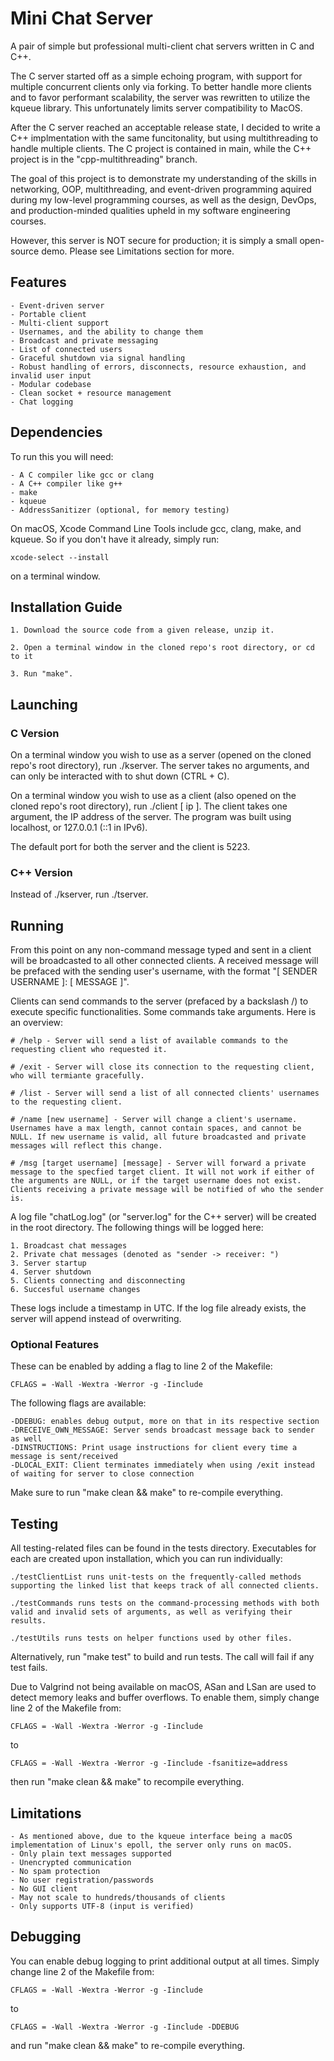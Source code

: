 # Mini Chat Server

A pair of simple but professional multi-client chat servers written in C and C++.

The C server started off as a simple echoing program, with support for multiple concurrent clients only via forking. To better handle more clients and to favor performant scalability, the server was rewritten to utilize the kqueue library. This unfortunately limits server compatibility to MacOS.

After the C server reached an acceptable release state, I decided to write a C++ implmentation with the same funcitonality, but using multithreading to handle multiple clients. The C project is contained in main, while the C++ project is in the "cpp-multithreading" branch.

The goal of this project is to demonstrate my understanding of the skills in networking, OOP, multithreading, and event-driven programming aquired during my low-level programming courses, as well as the design, DevOps, and production-minded qualities upheld in my software engineering courses.

However, this server is NOT secure for production; it is simply a small open-source demo. Please see Limitations section for more.

## Features

    - Event-driven server
    - Portable client
    - Multi-client support
    - Usernames, and the ability to change them
    - Broadcast and private messaging
    - List of connected users
    - Graceful shutdown via signal handling
    - Robust handling of errors, disconnects, resource exhaustion, and invalid user input
    - Modular codebase
    - Clean socket + resource management
    - Chat logging

## Dependencies

To run this you will need:

    - A C compiler like gcc or clang
    - A C++ compiler like g++
    - make
    - kqueue
    - AddressSanitizer (optional, for memory testing)

On macOS, Xcode Command Line Tools include gcc, clang, make, and kqueue. So if you don't have it already, simply run:

    xcode-select --install

on a terminal window.

## Installation Guide

    1. Download the source code from a given release, unzip it.
    
    2. Open a terminal window in the cloned repo's root directory, or cd to it
    
    3. Run "make".

## Launching

### C Version

On a terminal window you wish to use as a server (opened on the cloned repo's root directory), run ./kserver. The server takes no arguments, and can only be interacted with to shut down (CTRL + C).

On a terminal window you wish to use as a client (also opened on the cloned repo's root directory), run ./client [ ip ]. The client takes one argument, the IP address of the server. The program was built using localhost, or 127.0.0.1 (::1 in IPv6).

The default port for both the server and the client is 5223.

### C++ Version

Instead of ./kserver, run ./tserver.

## Running

From this point on any non-command message typed and sent in a client will be broadcasted to all other connected clients. A received message will be prefaced with the sending user's username, with the format "[ SENDER USERNAME ]: [ MESSAGE ]".

Clients can send commands to the server (prefaced by a backslash /) to execute specific functionalities. Some commands take arguments. Here is an overview:

    # /help - Server will send a list of available commands to the requesting client who requested it.

    # /exit - Server will close its connection to the requesting client, who will termiante gracefully.

    # /list - Server will send a list of all connected clients' usernames to the requesting client.

    # /name [new username] - Server will change a client's username. Usernames have a max length, cannot contain spaces, and cannot be NULL. If new username is valid, all future broadcasted and private messages will reflect this change.

    # /msg [target username] [message] - Server will forward a private message to the specfied target client. It will not work if either of the arguments are NULL, or if the target username does not exist. Clients receiving a private message will be notified of who the sender is.

A log file "chatLog.log" (or "server.log" for the C++ server) will be created in the root directory. The following things will be logged here:

    1. Broadcast chat messages
    2. Private chat messages (denoted as "sender -> receiver: ")
    3. Server startup
    4. Server shutdown
    5. Clients connecting and disconnecting
    6. Succesful username changes

These logs include a timestamp in UTC. If the log file already exists, the server will append instead of overwriting.

### Optional Features

These can be enabled by adding a flag to line 2 of the Makefile:

    CFLAGS = -Wall -Wextra -Werror -g -Iinclude

The following flags are available:

    -DDEBUG: enables debug output, more on that in its respective section
    -DRECEIVE_OWN_MESSAGE: Server sends broadcast message back to sender as well
    -DINSTRUCTIONS: Print usage instructions for client every time a message is sent/received
    -DLOCAL_EXIT: Client terminates immediately when using /exit instead of waiting for server to close connection

Make sure to run "make clean && make" to re-compile everything.

## Testing

All testing-related files can be found in the tests directory. Executables for each are created upon installation, which you can run individually:

    ./testClientList runs unit-tests on the frequently-called methods supporting the linked list that keeps track of all connected clients. 

    ./testCommands runs tests on the command-processing methods with both valid and invalid sets of arguments, as well as verifying their results.

    ./testUtils runs tests on helper functions used by other files.

Alternatively, run "make test" to build and run tests. The call will fail if any test fails.

Due to Valgrind not being available on macOS, ASan and LSan are used to detect memory leaks and buffer overflows. To enable them, simply change line 2 of the Makefile from:

    CFLAGS = -Wall -Wextra -Werror -g -Iinclude 

to

    CFLAGS = -Wall -Wextra -Werror -g -Iinclude -fsanitize=address

then run "make clean && make" to recompile everything.

## Limitations

    - As mentioned above, due to the kqueue interface being a macOS implementation of Linux's epoll, the server only runs on macOS.
    - Only plain text messages supported
    - Unencrypted communication
    - No spam protection
    - No user registration/passwords
    - No GUI client
    - May not scale to hundreds/thousands of clients
    - Only supports UTF-8 (input is verified)

## Debugging

You can enable debug logging to print additional output at all times. Simply change line 2 of the Makefile from:

    CFLAGS = -Wall -Wextra -Werror -g -Iinclude

to

    CFLAGS = -Wall -Wextra -Werror -g -Iinclude -DDEBUG

and run "make clean && make" to re-compile everything.